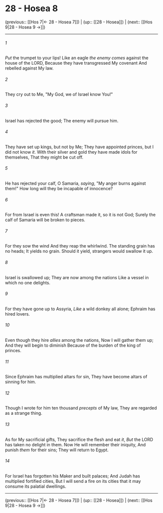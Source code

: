 # 28 - Hosea 8

(previous:: [[Hos 7|← 28 - Hosea 7]]) | (up:: [[28 - Hosea]]) | (next:: [[Hos 9|28 - Hosea 9 →]])

***


###### 1 
_Put_ the trumpet to your lips! Like an eagle _the enemy comes_ against the house of the LORD, Because they have transgressed My covenant And rebelled against My law. 

###### 2 
They cry out to Me, "My God, we of Israel know You!" 

###### 3 
Israel has rejected the good; The enemy will pursue him. 

###### 4 
They have set up kings, but not by Me; They have appointed princes, but I did not know _it_. With their silver and gold they have made idols for themselves, That they might be cut off. 

###### 5 
He has rejected your calf, O Samaria, _saying_, "My anger burns against them!" How long will they be incapable of innocence? 

###### 6 
For from Israel is even this! A craftsman made it, so it is not God; Surely the calf of Samaria will be broken to pieces. 

###### 7 
For they sow the wind And they reap the whirlwind. The standing grain has no heads; It yields no grain. Should it yield, strangers would swallow it up. 

###### 8 
Israel is swallowed up; They are now among the nations Like a vessel in which no one delights. 

###### 9 
For they have gone up to Assyria, _Like_ a wild donkey all alone; Ephraim has hired lovers. 

###### 10 
Even though they hire _allies_ among the nations, Now I will gather them up; And they will begin to diminish Because of the burden of the king of princes. 

###### 11 
Since Ephraim has multiplied altars for sin, They have become altars of sinning for him. 

###### 12 
Though I wrote for him ten thousand _precepts_ of My law, They are regarded as a strange thing. 

###### 13 
As for My sacrificial gifts, They sacrifice the flesh and eat _it_, _But_ the LORD has taken no delight in them. Now He will remember their iniquity, And punish _them_ for their sins; They will return to Egypt. 

###### 14 
For Israel has forgotten his Maker and built palaces; And Judah has multiplied fortified cities, But I will send a fire on its cities that it may consume its palatial dwellings.

***

(previous:: [[Hos 7|← 28 - Hosea 7]]) | (up:: [[28 - Hosea]]) | (next:: [[Hos 9|28 - Hosea 9 →]])
